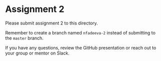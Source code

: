 # Assignment 2

Please submit assignment 2 to this directory.

Remember to create a branch named `nfadeeva-2` 
instead of submitting to the `master` branch.

If you have any questions, review the GitHub presentation or reach
out to your group or mentor on Slack.
